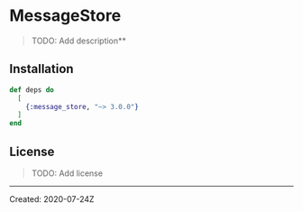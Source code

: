 # MessageStore

> TODO: Add description**


## Installation

```elixir
def deps do
  [
    {:message_store, "~> 3.0.0"}
  ]
end
```

## License

> TODO: Add license

----
Created:  2020-07-24Z

